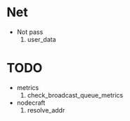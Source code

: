 
# Net

- Not pass
  1. user_data

# TODO

- metrics
  1. check_broadcast_queue_metrics
- nodecraft
  1. resolve_addr
